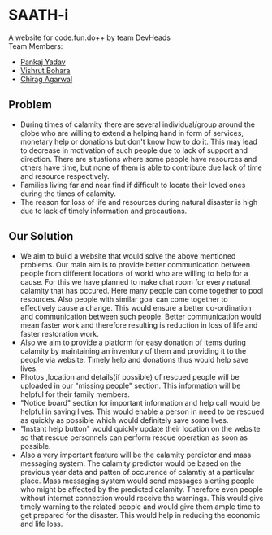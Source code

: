 # SAATH-i

A website for code.fun.do++ by team DevHeads<br/>
Team Members: 
* [Pankaj Yadav](https://github.com/y-pankaj)
* [Vishrut Bohara](https://github.com/1ofmytype)
* [Chirag Agarwal](https://github.com/bawabanna230)

## Problem
* During times of calamity there are several individual/group around the globe who are willing to extend a helping hand in form of services, monetary help or donations but don't know how to do it. This may lead to decrease in motivation of such people due to lack of support and direction. There are situations where some people have resources and others have time, but none of them is able to contribute due lack of time and resource respectively.<br/>
* Families living far and near find if difficult to locate their loved ones during the times of calamity.<br/>
* The reason for loss of life and resources during natural disaster is high due to lack of timely information and precautions.<br/>

## Our Solution
* We aim to build a website that would solve the above mentioned problems. Our main aim is to provide better communication between people from different locations of world who are willing to help for a cause. For this we have planned to make chat room for every natural calamity that has occured. Here many people can come together to pool resources. Also people with similar goal can come together to effectively cause a change. This would ensure a better co-ordination and communication between such people. Better communication would mean faster work and therefore resulting is reduction in loss of life and faster restoration work.<br/>
* Also we aim to provide a platform for easy donation of items during calamity by maintaining an inventory of them and providing it to the people via website. Timely help and donations thus would help save lives.<br/>
* Photos ,location and details(if possible) of rescued people will be uploaded in our "missing people" section. This information will be helpful for their family members.<br/>
* "Notice board" section for important information and help call would be helpful in saving  lives. This would enable a person in need to be rescued as quickly as possible which would definitely save some lives.<br/>
* "Instant help button" would quickly update their location on the website so that rescue personnels can perform rescue operation as soon as possible.<br/>
* Also a very important feature will be the calamity perdictor and mass messaging system. The calamity predictor would be based on the previous year data and patten of occurence of calamtiy at a particular place. Mass messaging system would send messages alerting people who might be affected by the predicted calamity. Therefore even people without internet connection would receive the warnings. This would give timely warning to the related people and would give them ample time to get prepared for the disaster. This would help in reducing the economic and life loss.<br/>
